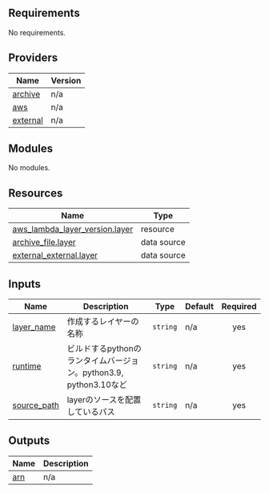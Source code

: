<!-- BEGIN_TF_DOCS -->
## Requirements

No requirements.

## Providers

| Name | Version |
|------|---------|
| <a name="provider_archive"></a> [archive](#provider\_archive) | n/a |
| <a name="provider_aws"></a> [aws](#provider\_aws) | n/a |
| <a name="provider_external"></a> [external](#provider\_external) | n/a |

## Modules

No modules.

## Resources

| Name | Type |
|------|------|
| [aws_lambda_layer_version.layer](https://registry.terraform.io/providers/hashicorp/aws/latest/docs/resources/lambda_layer_version) | resource |
| [archive_file.layer](https://registry.terraform.io/providers/hashicorp/archive/latest/docs/data-sources/file) | data source |
| [external_external.layer](https://registry.terraform.io/providers/hashicorp/external/latest/docs/data-sources/external) | data source |

## Inputs

| Name | Description | Type | Default | Required |
|------|-------------|------|---------|:--------:|
| <a name="input_layer_name"></a> [layer\_name](#input\_layer\_name) | 作成するレイヤーの名称 | `string` | n/a | yes |
| <a name="input_runtime"></a> [runtime](#input\_runtime) | ビルドするpythonのランタイムバージョン。python3.9, python3.10など | `string` | n/a | yes |
| <a name="input_source_path"></a> [source\_path](#input\_source\_path) | layerのソースを配置しているパス | `string` | n/a | yes |

## Outputs

| Name | Description |
|------|-------------|
| <a name="output_arn"></a> [arn](#output\_arn) | n/a |
<!-- END_TF_DOCS -->